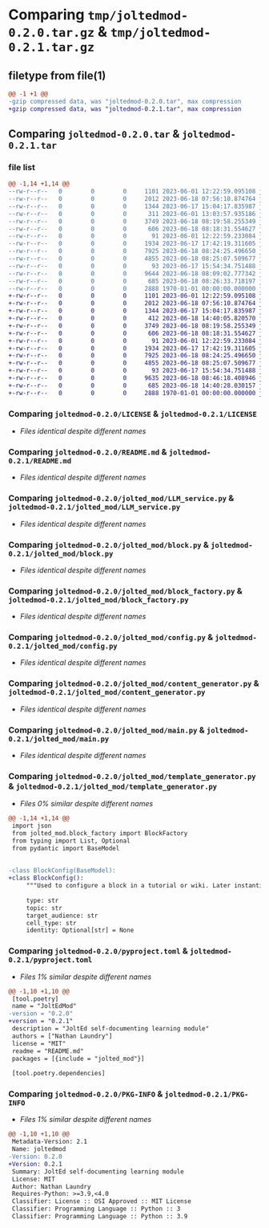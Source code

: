 # Comparing `tmp/joltedmod-0.2.0.tar.gz` & `tmp/joltedmod-0.2.1.tar.gz`

## filetype from file(1)

```diff
@@ -1 +1 @@
-gzip compressed data, was "joltedmod-0.2.0.tar", max compression
+gzip compressed data, was "joltedmod-0.2.1.tar", max compression
```

## Comparing `joltedmod-0.2.0.tar` & `joltedmod-0.2.1.tar`

### file list

```diff
@@ -1,14 +1,14 @@
--rw-r--r--   0        0        0     1101 2023-06-01 12:22:59.095108 joltedmod-0.2.0/LICENSE
--rw-r--r--   0        0        0     2012 2023-06-18 07:56:10.874764 joltedmod-0.2.0/README.md
--rw-r--r--   0        0        0     1344 2023-06-17 15:04:17.835987 joltedmod-0.2.0/jolted_mod/LLM_service.py
--rw-r--r--   0        0        0      311 2023-06-01 13:03:57.935186 joltedmod-0.2.0/jolted_mod/__init__.py
--rw-r--r--   0        0        0     3749 2023-06-18 08:19:58.255349 joltedmod-0.2.0/jolted_mod/block.py
--rw-r--r--   0        0        0      606 2023-06-18 08:18:31.554627 joltedmod-0.2.0/jolted_mod/block_factory.py
--rw-r--r--   0        0        0       91 2023-06-01 12:22:59.233084 joltedmod-0.2.0/jolted_mod/cell_type.py
--rw-r--r--   0        0        0     1934 2023-06-17 17:42:19.311605 joltedmod-0.2.0/jolted_mod/config.py
--rw-r--r--   0        0        0     7925 2023-06-18 08:24:25.496650 joltedmod-0.2.0/jolted_mod/content_generator.py
--rw-r--r--   0        0        0     4855 2023-06-18 08:25:07.509677 joltedmod-0.2.0/jolted_mod/main.py
--rw-r--r--   0        0        0       93 2023-06-17 15:54:34.751488 joltedmod-0.2.0/jolted_mod/module_types.py
--rw-r--r--   0        0        0     9644 2023-06-18 08:09:02.777342 joltedmod-0.2.0/jolted_mod/template_generator.py
--rw-r--r--   0        0        0      685 2023-06-18 08:26:33.718197 joltedmod-0.2.0/pyproject.toml
--rw-r--r--   0        0        0     2888 1970-01-01 00:00:00.000000 joltedmod-0.2.0/PKG-INFO
+-rw-r--r--   0        0        0     1101 2023-06-01 12:22:59.095108 joltedmod-0.2.1/LICENSE
+-rw-r--r--   0        0        0     2012 2023-06-18 07:56:10.874764 joltedmod-0.2.1/README.md
+-rw-r--r--   0        0        0     1344 2023-06-17 15:04:17.835987 joltedmod-0.2.1/jolted_mod/LLM_service.py
+-rw-r--r--   0        0        0      412 2023-06-18 14:40:05.820570 joltedmod-0.2.1/jolted_mod/__init__.py
+-rw-r--r--   0        0        0     3749 2023-06-18 08:19:58.255349 joltedmod-0.2.1/jolted_mod/block.py
+-rw-r--r--   0        0        0      606 2023-06-18 08:18:31.554627 joltedmod-0.2.1/jolted_mod/block_factory.py
+-rw-r--r--   0        0        0       91 2023-06-01 12:22:59.233084 joltedmod-0.2.1/jolted_mod/cell_type.py
+-rw-r--r--   0        0        0     1934 2023-06-17 17:42:19.311605 joltedmod-0.2.1/jolted_mod/config.py
+-rw-r--r--   0        0        0     7925 2023-06-18 08:24:25.496650 joltedmod-0.2.1/jolted_mod/content_generator.py
+-rw-r--r--   0        0        0     4855 2023-06-18 08:25:07.509677 joltedmod-0.2.1/jolted_mod/main.py
+-rw-r--r--   0        0        0       93 2023-06-17 15:54:34.751488 joltedmod-0.2.1/jolted_mod/module_types.py
+-rw-r--r--   0        0        0     9635 2023-06-18 08:46:18.408946 joltedmod-0.2.1/jolted_mod/template_generator.py
+-rw-r--r--   0        0        0      685 2023-06-18 14:40:28.030157 joltedmod-0.2.1/pyproject.toml
+-rw-r--r--   0        0        0     2888 1970-01-01 00:00:00.000000 joltedmod-0.2.1/PKG-INFO
```

### Comparing `joltedmod-0.2.0/LICENSE` & `joltedmod-0.2.1/LICENSE`

 * *Files identical despite different names*

### Comparing `joltedmod-0.2.0/README.md` & `joltedmod-0.2.1/README.md`

 * *Files identical despite different names*

### Comparing `joltedmod-0.2.0/jolted_mod/LLM_service.py` & `joltedmod-0.2.1/jolted_mod/LLM_service.py`

 * *Files identical despite different names*

### Comparing `joltedmod-0.2.0/jolted_mod/block.py` & `joltedmod-0.2.1/jolted_mod/block.py`

 * *Files identical despite different names*

### Comparing `joltedmod-0.2.0/jolted_mod/block_factory.py` & `joltedmod-0.2.1/jolted_mod/block_factory.py`

 * *Files identical despite different names*

### Comparing `joltedmod-0.2.0/jolted_mod/config.py` & `joltedmod-0.2.1/jolted_mod/config.py`

 * *Files identical despite different names*

### Comparing `joltedmod-0.2.0/jolted_mod/content_generator.py` & `joltedmod-0.2.1/jolted_mod/content_generator.py`

 * *Files identical despite different names*

### Comparing `joltedmod-0.2.0/jolted_mod/main.py` & `joltedmod-0.2.1/jolted_mod/main.py`

 * *Files identical despite different names*

### Comparing `joltedmod-0.2.0/jolted_mod/template_generator.py` & `joltedmod-0.2.1/jolted_mod/template_generator.py`

 * *Files 0% similar despite different names*

```diff
@@ -1,14 +1,14 @@
 import json
 from jolted_mod.block_factory import BlockFactory
 from typing import List, Optional
 from pydantic import BaseModel
 
 
-class BlockConfig(BaseModel):
+class BlockConfig():
     """Used to configure a block in a tutorial or wiki. Later instantiated into a Block Object"""
 
     type: str
     topic: str
     target_audience: str
     cell_type: str
     identity: Optional[str] = None
```

### Comparing `joltedmod-0.2.0/pyproject.toml` & `joltedmod-0.2.1/pyproject.toml`

 * *Files 1% similar despite different names*

```diff
@@ -1,10 +1,10 @@
 [tool.poetry]
 name = "JoltEdMod"
-version = "0.2.0"
+version = "0.2.1"
 description = "JoltEd self-documenting learning module"
 authors = ["Nathan Laundry"]
 license = "MIT" 
 readme = "README.md"
 packages = [{include = "jolted_mod"}]
 
 [tool.poetry.dependencies]
```

### Comparing `joltedmod-0.2.0/PKG-INFO` & `joltedmod-0.2.1/PKG-INFO`

 * *Files 1% similar despite different names*

```diff
@@ -1,10 +1,10 @@
 Metadata-Version: 2.1
 Name: joltedmod
-Version: 0.2.0
+Version: 0.2.1
 Summary: JoltEd self-documenting learning module
 License: MIT
 Author: Nathan Laundry
 Requires-Python: >=3.9,<4.0
 Classifier: License :: OSI Approved :: MIT License
 Classifier: Programming Language :: Python :: 3
 Classifier: Programming Language :: Python :: 3.9
```

